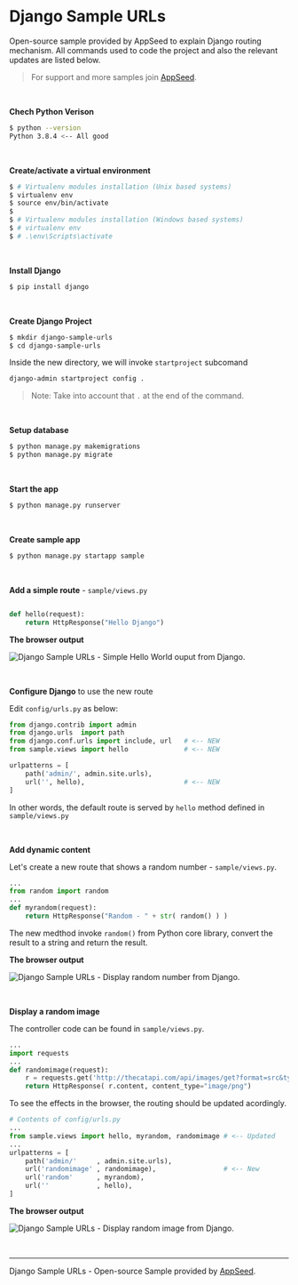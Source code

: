 # Django Sample URLs

Open-source sample provided by AppSeed to explain Django routing mechanism. All commands used to code the project and also the relevant updates are listed below. 

> For support and more samples join [AppSeed](https://appseed.us).

<br />

**Chech Python Verison**

```bash
$ python --version
Python 3.8.4 <-- All good
```

<br />

**Create/activate a virtual environment**

```bash
$ # Virtualenv modules installation (Unix based systems)
$ virtualenv env
$ source env/bin/activate
$
$ # Virtualenv modules installation (Windows based systems)
$ # virtualenv env
$ # .\env\Scripts\activate
```

<br />

**Install Django**

```bash
$ pip install django
```

<br />

**Create Django Project**

```bash
$ mkdir django-sample-urls
$ cd django-sample-urls
```

Inside the new directory, we will invoke `startproject` subcomand

```bash
django-admin startproject config .
``` 

> Note: Take into account that `.` at the end of the command.

<br />

**Setup database**

```bash
$ python manage.py makemigrations
$ python manage.py migrate
```

<br />

**Start the app**

```bash
$ python manage.py runserver 
```

<br />

**Create sample app**

```bash
$ python manage.py startapp sample
```

<br />

**Add a simple route** - `sample/views.py`

```python

def hello(request): 
    return HttpResponse("Hello Django") 

```

**The browser output**

![Django Sample URLs - Simple Hello World ouput from Django.](https://user-images.githubusercontent.com/51070104/122039333-41c89e80-cddf-11eb-9a69-9e797dcb2e46.png)

<br />

**Configure Django** to use the new route

Edit `config/urls.py` as below:

```python
from django.contrib import admin
from django.urls  import path
from django.conf.urls import include, url   # <-- NEW
from sample.views import hello              # <-- NEW

urlpatterns = [
    path('admin/', admin.site.urls),
    url('', hello),                         # <-- NEW
]
```

In other words, the default route is served by `hello` method defined in `sample/views.py`

<br />

**Add dynamic content** 

Let's create a new route that shows a random number - `sample/views.py`.

```python
...
from random import random
...
def myrandom(request): 
    return HttpResponse("Random - " + str( random() ) ) 

```

The new medthod invoke `random()` from Python core library, convert the result to a string and return the result. 

**The browser output**

![Django Sample URLs - Display random number from Django.](https://user-images.githubusercontent.com/51070104/122039552-789eb480-cddf-11eb-9f01-8707c19ded69.png)

<br />

**Display a random image**

The controller code can be found in `sample/views.py`.

```python
...
import requests
...
def randomimage(request):
    r = requests.get('http://thecatapi.com/api/images/get?format=src&type=png')
    return HttpResponse( r.content, content_type="image/png")
```

To see the effects in the browser, the routing should be updated acordingly. 

```python
# Contents of config/urls.py
...
from sample.views import hello, myrandom, randomimage # <-- Updated 
...
urlpatterns = [
    path('admin/'     , admin.site.urls),
    url('randomimage' , randomimage),                 # <-- New
    url('random'      , myrandom),
    url(''            , hello), 
]
```

**The browser output**

![Django Sample URLs - Display random image from Django.](https://user-images.githubusercontent.com/51070104/122039724-a1bf4500-cddf-11eb-8dc5-d8171284bf4a.png)

<br />

---
Django Sample URLs - Open-source Sample provided by [AppSeed](https://appseed.us/app-generator). 
